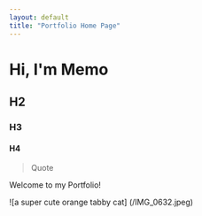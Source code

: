 ```yaml
---
layout: default
title: "Portfolio Home Page"
---
```


# Hi, I'm Memo
## H2
### H3
#### H4
> Quote



Welcome to my Portfolio!


![a super cute orange tabby cat] (/IMG_0632.jpeg)
